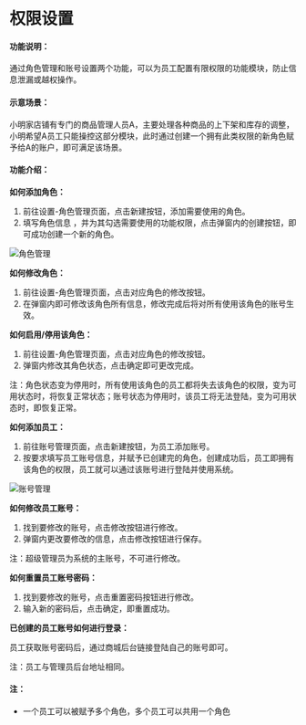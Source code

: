 # 权限设置

#### 功能说明：

通过角色管理和账号设置两个功能，可以为员工配置有限权限的功能模块，防止信息泄漏或越权操作。

#### 示意场景：

小明家店铺有专门的商品管理人员A，主要处理各种商品的上下架和库存的调整，小明希望A员工只能操控这部分模块，此时通过创建一个拥有此类权限的新角色赋予给A的账户，即可满足该场景。

#### 功能介绍：

**如何添加角色：**

1. 前往设置-角色管理页面，点击新建按钮，添加需要使用的角色。
2. 填写角色信息 ，并为其勾选需要使用的功能权限，点击弹窗内的创建按钮，即可成功创建一个新的角色。

![角色管理](http://md.stringon.com/img/%7Bfilename%7D%7B.suffix%7D20200910154837.png)

**如何修改角色：**

1. 前往设置-角色管理页面，点击对应角色的修改按钮。
2. 在弹窗内即可修改该角色所有信息，修改完成后将对所有使用该角色的账号生效。

**如何启用/停用该角色：**

1. 前往设置-角色管理页面，点击对应角色的修改按钮。
2. 弹窗内修改其角色状态，点击确定即可更改完成。

注：角色状态变为停用时，所有使用该角色的员工都将失去该角色的权限，变为可用状态时，将恢复正常状态；账号状态为停用时，该员工将无法登陆，变为可用状态时，即恢复正常。

**如何添加员工：**

1. 前往账号管理页面，点击新建按钮，为员工添加账号。
2. 按要求填写员工账号信息，并赋予已创建完的角色，创建成功后，员工即拥有该角色的权限，员工就可以通过该账号进行登陆并使用系统。

![账号管理](http://md.stringon.com/img/%7Bfilename%7D%7B.suffix%7D20200910161112.png)

**如何修改员工账号：**

1. 找到要修改的账号，点击修改按钮进行修改。
2. 弹窗内更改要修改的信息，点击修改按钮进行保存。

注：超级管理员为系统的主账号，不可进行修改。

**如何重置员工账号密码：**

1. 找到要修改的账号，点击重置密码按钮进行修改。
2. 输入新的密码后，点击确定，即重置成功。

**已创建的员工账号如何进行登录：**

员工获取账号密码后，通过商城后台链接登陆自己的账号即可。

注：员工与管理员后台地址相同。



#### 注：

* 一个员工可以被赋予多个角色，多个员工可以共用一个角色
